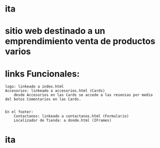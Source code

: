 # ita
# sitio web destinado a un emprendimiento venta de productos varios

# links Funcionales:
    logo: linkeado a index.html
    Accesorios: linkeado a accesorios.html (Cards)
        desde Accesorios en las Cards se accede a las resenias por medio del botos Comentarios en las Cards.
        

    En el footer:
        Contactanos: linkeado a contactanos.html (Formulario)
        Localizador de Tienda: a donde.html (IFrames)
# ita
